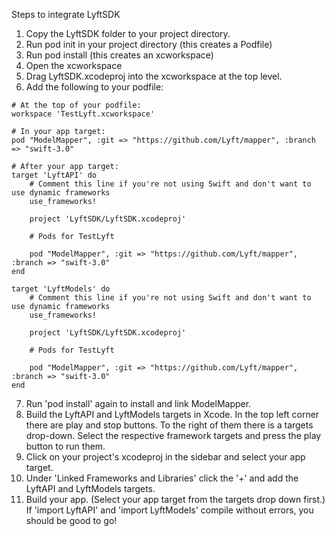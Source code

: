 Steps to integrate LyftSDK  
1. Copy the LyftSDK folder to your project directory.  
2. Run pod init in your project directory (this creates a Podfile)  
3. Run pod install (this creates an xcworkspace)  
4. Open the xcworkspace  
5. Drag LyftSDK.xcodeproj into the xcworkspace at the top level.  
6. Add the following to your podfile:  
```
# At the top of your podfile:
workspace 'TestLyft.xcworkspace'
```
```
# In your app target:
pod "ModelMapper", :git => "https://github.com/Lyft/mapper", :branch => "swift-3.0"
```
```
# After your app target:
target 'LyftAPI' do
    # Comment this line if you're not using Swift and don't want to use dynamic frameworks
    use_frameworks!

    project 'LyftSDK/LyftSDK.xcodeproj'

    # Pods for TestLyft

    pod "ModelMapper", :git => "https://github.com/Lyft/mapper", :branch => "swift-3.0"
end

target 'LyftModels' do
    # Comment this line if you're not using Swift and don't want to use dynamic frameworks
    use_frameworks!

    project 'LyftSDK/LyftSDK.xcodeproj'

    # Pods for TestLyft

    pod "ModelMapper", :git => "https://github.com/Lyft/mapper", :branch => "swift-3.0"
end
```
7. Run 'pod install' again to install and link ModelMapper.
8. Build the LyftAPI and LyftModels targets in Xcode.
    In the top left corner there are play and stop buttons. To the right of them there is a targets drop-down.
    Select the respective framework targets and press the play button to run them.
9. Click on your project's xcodeproj in the sidebar and select your app target.
10. Under 'Linked Frameworks and Libraries' click the '+' and add the LyftAPI and LyftModels targets.
11. Build your app. (Select your app target from the targets drop down first.) 
    If 'import LyftAPI' and 'import LyftModels' compile without errors, you should be good to go!
